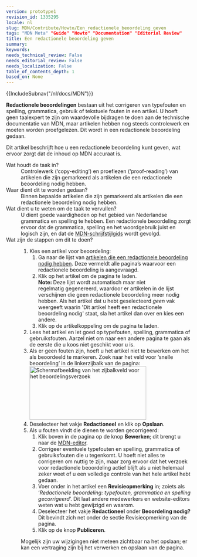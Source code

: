 ```yaml
---
version: prototype1
revision_id: 1335295
locale: nl
slug: MDN/Contribute/Howto/Een_redactionele_beoordeling_geven
tags: "MDN Meta" "Guide" "Howto" "Documentation" "Editorial Review"
title: Een redactionele beoordeling geven
summary: 
keywords: 
needs_technical_review: False
needs_editorial_review: False
needs_localization: False
table_of_contents_depth: 1
based_on: None
---
```

<div>{{IncludeSubnav("/nl/docs/MDN")}}</div>

<p class="summary"><strong>Redactionele beoordelingen</strong> bestaan uit het corrigeren van typefouten en spelling, grammatica, gebruik of tekstuele fouten in een artikel. U hoeft geen taalexpert te zijn om waardevolle bijdragen te doen aan de technische documentatie van MDN, maar artikelen hebben nog steeds controlewerk en moeten worden proefgelezen. Dit wordt in een redactionele beoordeling gedaan.</p>

<p><span class="seoSummary">Dit artikel beschrijft hoe u een redactionele beoordeling kunt geven, wat ervoor zorgt dat de inhoud op MDN accuraat is.</span></p>

<dl>
 <dt>Wat houdt de taak in?</dt>
 <dd>Controlewerk (‘copy-editing’) en proeflezen (‘proof-reading’) van artikelen die zijn gemarkeerd als artikelen die een redactionele beoordeling nodig hebben.</dd>
 <dt>Waar dient dit te worden gedaan?</dt>
 <dd>Binnen bepaalde artikelen die zijn gemarkeerd als artikelen die een redactionele beoordeling nodig hebben.</dd>
 <dt>Wat dient u te weten om de taak te vervullen?</dt>
 <dd>U dient goede vaardigheden op het gebied van Nederlandse grammatica en spelling te hebben. Een redactionele beoordeling zorgt ervoor dat de grammatica, spelling en het woordgebruik juist en logisch zijn, en dat de <a href="/nl/docs/MDN/Contribute/Guidelines/Writing_style_guide">MDN-schrijfstijlgids</a> wordt gevolgd.</dd>
 <dt>Wat zijn de stappen om dit te doen?</dt>
 <dd>
 <ol>
  <li>Kies een artikel voor beoordeling:
   <ol>
    <li>Ga naar de lijst van <a href="/nl/docs/needs-review/editorial">artikelen die een redactionele beoordeling nodig hebben</a>. Deze vermeldt alle pagina’s waarvoor een redactionele beoordeling is aangevraagd.</li>
    <li>Klik op het artikel om de pagina te laden.<br />
     <strong>Note: </strong>Deze lijst wordt automatisch maar niet regelmatig&nbsp;gegenereerd, waardoor er artikelen in de lijst verschijnen die geen redactionele beoordeling meer nodig hebben. Als het artikel dat u hebt geselecteerd <em>geen</em>&nbsp;vak weergeeft waarin&nbsp;'Dit artikel heeft een redactionele beoordeling nodig' staat, sla het artikel dan over en kies een andere.</li>
    <li>Klik op de artikelkoppeling om de pagina te laden.</li>
   </ol>
  </li>
  <li>Lees het artikel en let goed op typefouten, spelling, grammatica of gebruiksfouten. Aarzel niet om naar een andere pagina te gaan als de eerste die u koos niet geschikt voor u is.</li>
  <li>Als er geen fouten zijn, hoeft u het artikel niet te bewerken om het als beoordeeld te markeren. Zoek naar het veld voor ‘snelle beoordeling’ in de linkerzijbalk van de pagina:<br />
   <img alt="Schermafbeelding van het zijbalkveld voor het beoordelingsverzoek" src="https://mdn.mozillademos.org/files/15668/redactionele_beoordeling.png" style="height:146px; width:318px" /></li>
  <li>Deselecteer het vakje <strong>Redactioneel</strong> en klik op <strong>Opslaan</strong>.</li>
  <li>Als u fouten vindt die dienen te worden gecorrigeerd:
   <ol>
    <li>Klik boven in de pagina op de knop <strong>Bewerken</strong>; dit brengt u naar de <a href="/nl/docs/Project:MDN/Contributing/Editor">MDN-editor</a>.</li>
    <li>Corrigeer eventuele typefouten en spelling, grammatica of gebruiksfouten die u tegenkomt. U hoeft niet alles te corrigeren om nuttig te zijn, maar zorg ervoor dat het verzoek voor redactionele beoordeling actief blijft als u niet helemaal zeker weet of u een volledige controle van het hele artikel hebt gedaan.</li>
    <li>Voer onder in het artikel een <strong>Revisieopmerking</strong> in; zoiets als ‘<em>Redactionele beoordeling: typefouten, grammatica en spelling gecorrigeerd</em>’. Dit laat andere medewerkers en website-editors weten wat u hebt gewijzigd en waarom.</li>
    <li>Deselecteer het vakje <strong>Redactioneel</strong> onder <strong>Beoordeling nodig?</strong> Dit bevindt zich net onder de sectie Revisieopmerking van de pagina.</li>
    <li>Klik op de knop <strong>Publiceren</strong>.</li>
   </ol>
  </li>
 </ol>

 <div class="note">
 <p>Mogelijk zijn uw wijzigingen niet meteen zichtbaar na het opslaan; er kan een vertraging zijn bij het verwerken en opslaan van de pagina.</p>
 </div>
 </dd>
</dl>

